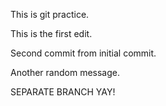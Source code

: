 This is git practice.


This is the first edit.


Second commit from initial commit.




Another random message.


SEPARATE BRANCH YAY!

